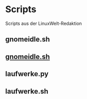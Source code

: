 # Scripts
Scripts aus der LinuxWelt-Redaktion

## gnomeidle.sh
## [gnomeidle.sh](https://github.com/LinuxWelt/Scripts/blob/main/gnomeidle.sh)

## laufwerke.py

## laufwerke.sh
